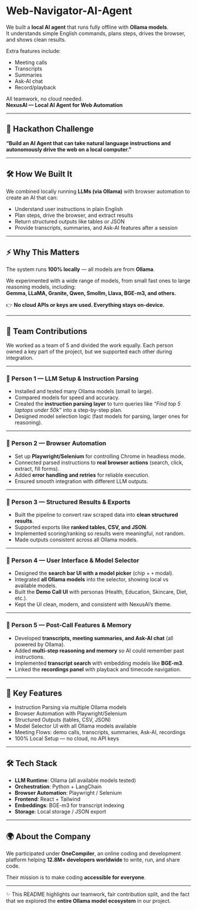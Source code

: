 # Web-Navigator-AI-Agent

We built a **local AI agent** that runs fully offline with **Ollama models**.  
It understands simple English commands, plans steps, drives the browser, and shows clean results.  

Extra features include:  
- Meeting calls  
- Transcripts  
- Summaries  
- Ask-AI chat  
- Record/playback  

All teamwork, no cloud needed.  
**NexusAI — Local AI Agent for Web Automation**

---

## 🎯 Hackathon Challenge
**“Build an AI Agent that can take natural language instructions and autonomously drive the web on a local computer.”**

---

## 🛠 How We Built It
We combined locally running **LLMs (via Ollama)** with browser automation to create an AI that can:  

- Understand user instructions in plain English  
- Plan steps, drive the browser, and extract results  
- Return structured outputs like tables or JSON  
- Provide transcripts, summaries, and Ask-AI features after a session  

---

## ⚡ Why This Matters
The system runs **100% locally** — all models are from **Ollama**.  

We experimented with a wide range of models, from small fast ones to large reasoning models, including:  
**Gemma, LLaMA, Granite, Qwen, Smollm, Llava, BGE-m3, and others.**  

👉 **No cloud APIs or keys are used. Everything stays on-device.**

---

## 👥 Team Contributions
We worked as a team of 5 and divided the work equally. Each person owned a key part of the project, but we supported each other during integration.  

---

### 👤 Person 1 — LLM Setup & Instruction Parsing
- Installed and tested many Ollama models (small to large).  
- Compared models for speed and accuracy.  
- Created the **instruction parsing layer** to turn queries like *“Find top 5 laptops under 50k”* into a step-by-step plan.  
- Designed model selection logic (fast models for parsing, larger ones for reasoning).  

---

### 👤 Person 2 — Browser Automation
- Set up **Playwright/Selenium** for controlling Chrome in headless mode.  
- Connected parsed instructions to **real browser actions** (search, click, extract, fill forms).  
- Added **error handling and retries** for reliable execution.  
- Ensured smooth integration with different LLM outputs.  

---

### 👤 Person 3 — Structured Results & Exports
- Built the pipeline to convert raw scraped data into **clean structured results**.  
- Supported exports like **ranked tables, CSV, and JSON**.  
- Implemented scoring/ranking so results were meaningful, not random.  
- Made outputs consistent across all Ollama models.  

---

### 👤 Person 4 — User Interface & Model Selector
- Designed the **search bar UI with a model picker** (chip + `+` modal).  
- Integrated **all Ollama models** into the selector, showing local vs available models.  
- Built the **Demo Call UI** with personas (Health, Education, Skincare, Diet, etc.).  
- Kept the UI clean, modern, and consistent with NexusAI’s theme.  

---

### 👤 Person 5 — Post-Call Features & Memory
- Developed **transcripts, meeting summaries, and Ask-AI chat** (all powered by Ollama).  
- Added **multi-step reasoning and memory** so AI could remember past instructions.  
- Implemented **transcript search** with embedding models like **BGE-m3**.  
- Linked the **recordings panel** with playback and timecode navigation.  

---

## 🔑 Key Features
- Instruction Parsing via multiple Ollama models  
- Browser Automation with Playwright/Selenium  
- Structured Outputs (tables, CSV, JSON)  
- Model Selector UI with all Ollama models available  
- Meeting Flows: demo calls, transcripts, summaries, Ask-AI, recordings  
- 100% Local Setup — no cloud, no API keys  

---

## 🛠 Tech Stack
- **LLM Runtime**: Ollama (all available models tested)  
- **Orchestration**: Python + LangChain  
- **Browser Automation**: Playwright / Selenium  
- **Frontend**: React + Tailwind  
- **Embeddings**: BGE-m3 for transcript indexing  
- **Storage**: Local storage / JSON export  

---

## 🌍 About the Company
We participated under **OneCompiler**, an online coding and development platform helping **12.8M+ developers worldwide** to write, run, and share code.  

Their mission is to make coding **accessible for everyone**.  

---

✨ This README highlights our teamwork, fair contribution split, and the fact that we explored the **entire Ollama model ecosystem** in our project.
